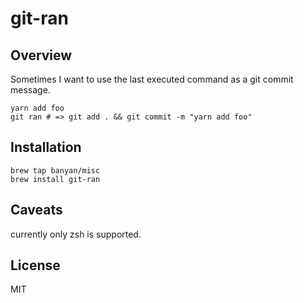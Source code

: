 # git-ran

## Overview

Sometimes I want to use the last executed command as a git commit message.

```
yarn add foo
git ran # => git add . && git commit -m "yarn add foo"
```

## Installation

```
brew tap banyan/misc
brew install git-ran
```

## Caveats

currently only zsh is supported.

## License

MIT
